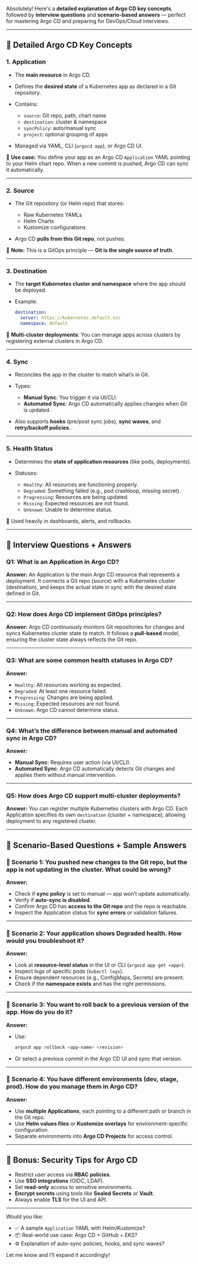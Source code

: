 Absolutely! Here's a **detailed explanation of Argo CD key concepts**, followed by **interview questions** and **scenario-based answers** — perfect for mastering Argo CD and preparing for DevOps/Cloud interviews.

---

## 🔹 Detailed Argo CD Key Concepts

### 1. **Application**

* The **main resource** in Argo CD.
* Defines the **desired state** of a Kubernetes app as declared in a Git repository.
* Contains:

  * `source`: Git repo, path, chart name
  * `destination`: cluster & namespace
  * `syncPolicy`: auto/manual sync
  * `project`: optional grouping of apps
* Managed via YAML, CLI (`argocd app`), or Argo CD UI.

🧠 **Use case:** You define your app as an Argo CD `Application` YAML pointing to your Helm chart repo. When a new commit is pushed, Argo CD can sync it automatically.

---

### 2. **Source**

* The Git repository (or Helm repo) that stores:

  * Raw Kubernetes YAMLs
  * Helm Charts
  * Kustomize configurations
* Argo CD **pulls from this Git repo**, not pushes.

🧠 **Note:** This is a GitOps principle — **Git is the single source of truth**.

---

### 3. **Destination**

* The **target Kubernetes cluster and namespace** where the app should be deployed.
* Example:

  ```yaml
  destination:
    server: https://kubernetes.default.svc
    namespace: default
  ```

🧠 **Multi-cluster deployments**: You can manage apps across clusters by registering external clusters in Argo CD.

---

### 4. **Sync**

* Reconciles the app in the cluster to match what’s in Git.
* Types:

  * **Manual Sync**: You trigger it via UI/CLI.
  * **Automated Sync**: Argo CD automatically applies changes when Git is updated.
* Also supports **hooks** (pre/post sync jobs), **sync waves**, and **retry/backoff policies**.

---

### 5. **Health Status**

* Determines the **state of application resources** (like pods, deployments).
* Statuses:

  * `Healthy`: All resources are functioning properly.
  * `Degraded`: Something failed (e.g., pod crashloop, missing secret).
  * `Progressing`: Resources are being updated.
  * `Missing`: Expected resources are not found.
  * `Unknown`: Unable to determine status.

🧠 Used heavily in dashboards, alerts, and rollbacks.

---

## 🧠 Interview Questions + Answers

### Q1: **What is an Application in Argo CD?**

**Answer:**
An Application is the main Argo CD resource that represents a deployment. It connects a Git repo (source) with a Kubernetes cluster (destination), and keeps the actual state in sync with the desired state defined in Git.

---

### Q2: **How does Argo CD implement GitOps principles?**

**Answer:**
Argo CD continuously monitors Git repositories for changes and syncs Kubernetes cluster state to match. It follows a **pull-based** model, ensuring the cluster state always reflects the Git repo.

---

### Q3: **What are some common health statuses in Argo CD?**

**Answer:**

* `Healthy`: All resources working as expected.
* `Degraded`: At least one resource failed.
* `Progressing`: Changes are being applied.
* `Missing`: Expected resources are not found.
* `Unknown`: Argo CD cannot determine status.

---

### Q4: **What’s the difference between manual and automated sync in Argo CD?**

**Answer:**

* **Manual Sync**: Requires user action (via UI/CLI).
* **Automated Sync**: Argo CD automatically detects Git changes and applies them without manual intervention.

---

### Q5: **How does Argo CD support multi-cluster deployments?**

**Answer:**
You can register multiple Kubernetes clusters with Argo CD. Each Application specifies its own `destination` (cluster + namespace), allowing deployment to any registered cluster.

---

## 🎯 Scenario-Based Questions + Sample Answers

### 📌 Scenario 1: **You pushed new changes to the Git repo, but the app is not updating in the cluster. What could be wrong?**

**Answer:**

* Check if **sync policy** is set to manual — app won’t update automatically.
* Verify if **auto-sync is disabled**.
* Confirm Argo CD has **access to the Git repo** and the repo is reachable.
* Inspect the Application status for **sync errors** or validation failures.

---

### 📌 Scenario 2: **Your application shows Degraded health. How would you troubleshoot it?**

**Answer:**

* Look at **resource-level status** in the UI or CLI (`argocd app get <app>`).
* Inspect logs of specific pods (`kubectl logs`).
* Ensure dependent resources (e.g., ConfigMaps, Secrets) are present.
* Check if the **namespace exists** and has the right permissions.

---

### 📌 Scenario 3: **You want to roll back to a previous version of the app. How do you do it?**

**Answer:**

* Use:

  ```bash
  argocd app rollback <app-name> <revision>
  ```
* Or select a previous commit in the Argo CD UI and sync that version.

---

### 📌 Scenario 4: **You have different environments (dev, stage, prod). How do you manage them in Argo CD?**

**Answer:**

* Use **multiple Applications**, each pointing to a different path or branch in the Git repo.
* Use **Helm values files** or **Kustomize overlays** for environment-specific configuration.
* Separate environments into **Argo CD Projects** for access control.

---

## 🔐 Bonus: Security Tips for Argo CD

* Restrict user access via **RBAC policies**.
* Use **SSO integrations** (OIDC, LDAP).
* Set **read-only** access to sensitive environments.
* **Encrypt secrets** using tools like **Sealed Secrets** or **Vault**.
* Always enable **TLS** for the UI and API.

---

Would you like:

* ✅ A sample `Application` YAML with Helm/Kustomize?
* 📦 Real-world use case: Argo CD + GitHub + EKS?
* ⚙️ Explanation of auto-sync policies, hooks, and sync waves?

Let me know and I’ll expand it accordingly!
